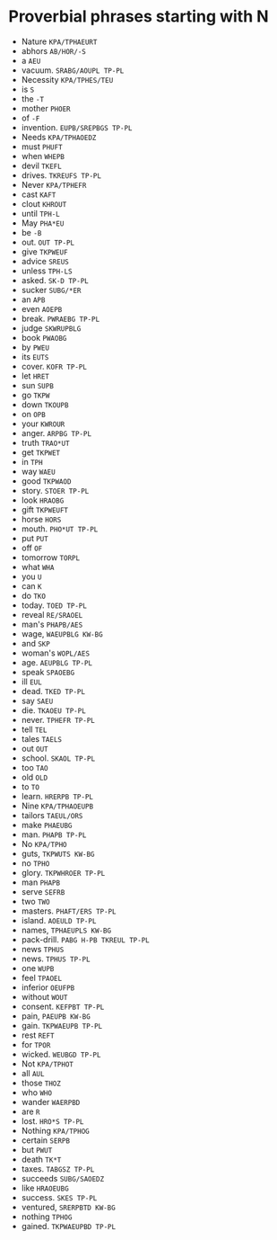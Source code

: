 # Proverbial phrases starting with N

* Nature `KPA/TPHAEURT`
* abhors `AB/HOR/-S`
* a `AEU`
* vacuum. `SRABG/AOUPL TP-PL`
* Necessity `KPA/TPHES/TEU`
* is `S`
* the `-T`
* mother `PHOER`
* of `-F`
* invention. `EUPB/SREPBGS TP-PL`
* Needs `KPA/TPHAOEDZ`
* must `PHUFT`
* when `WHEPB`
* devil `TKEFL`
* drives. `TKREUFS TP-PL`
* Never `KPA/TPHEFR`
* cast `KAFT`
* clout `KHROUT`
* until `TPH-L`
* May `PHA*EU`
* be `-B`
* out. `OUT TP-PL`
* give `TKPWEUF`
* advice `SREUS`
* unless `TPH-LS`
* asked. `SK-D TP-PL`
* sucker `SUBG/*ER`
* an `APB`
* even `AOEPB`
* break. `PWRAEBG TP-PL`
* judge `SKWRUPBLG`
* book `PWAOBG`
* by `PWEU`
* its `EUTS`
* cover. `KOFR TP-PL`
* let `HRET`
* sun `SUPB`
* go `TKPW`
* down `TKOUPB`
* on `OPB`
* your `KWROUR`
* anger. `ARPBG TP-PL`
* truth `TRAO*UT`
* get `TKPWET`
* in `TPH`
* way `WAEU`
* good `TKPWAOD`
* story. `STOER TP-PL`
* look `HRAOBG`
* gift `TKPWEUFT`
* horse `HORS`
* mouth. `PHO*UT TP-PL`
* put `PUT`
* off `OF`
* tomorrow `TORPL`
* what `WHA`
* you `U`
* can `K`
* do `TKO`
* today. `TOED TP-PL`
* reveal `RE/SRAOEL`
* man's `PHAPB/AES`
* wage, `WAEUPBLG KW-BG`
* and `SKP`
* woman's `WOPL/AES`
* age. `AEUPBLG TP-PL`
* speak `SPAOEBG`
* ill `EUL`
* dead. `TKED TP-PL`
* say `SAEU`
* die. `TKAOEU TP-PL`
* never. `TPHEFR TP-PL`
* tell `TEL`
* tales `TAELS`
* out `OUT`
* school. `SKAOL TP-PL`
* too `TAO`
* old `OLD`
* to `TO`
* learn. `HRERPB TP-PL`
* Nine `KPA/TPHAOEUPB`
* tailors `TAEUL/ORS`
* make `PHAEUBG`
* man. `PHAPB TP-PL`
* No `KPA/TPHO`
* guts, `TKPWUTS KW-BG`
* no `TPHO`
* glory. `TKPWHROER TP-PL`
* man `PHAPB`
* serve `SEFRB`
* two `TWO`
* masters. `PHAFT/ERS TP-PL`
* island. `AOEULD TP-PL`
* names, `TPHAEUPLS KW-BG`
* pack-drill. `PABG H-PB TKREUL TP-PL`
* news `TPHUS`
* news. `TPHUS TP-PL`
* one `WUPB`
* feel `TPAOEL`
* inferior `OEUFPB`
* without `WOUT`
* consent. `KEFPBT TP-PL`
* pain, `PAEUPB KW-BG`
* gain. `TKPWAEUPB TP-PL`
* rest `REFT`
* for `TPOR`
* wicked. `WEUBGD TP-PL`
* Not `KPA/TPHOT`
* all `AUL`
* those `THOZ`
* who `WHO`
* wander `WAERPBD`
* are `R`
* lost. `HRO*S TP-PL`
* Nothing `KPA/TPHOG`
* certain `SERPB`
* but `PWUT`
* death `TK*T`
* taxes. `TABGSZ TP-PL`
* succeeds `SUBG/SAOEDZ`
* like `HRAOEUBG`
* success. `SKES TP-PL`
* ventured, `SRERPBTD KW-BG`
* nothing `TPHOG`
* gained. `TKPWAEUPBD TP-PL`
